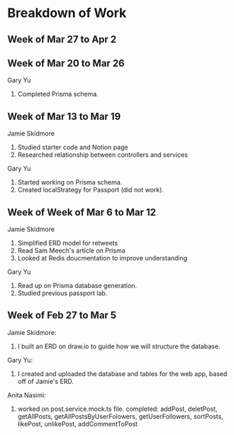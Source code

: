 # Breakdown of Work

## Week of Mar 27 to Apr 2

## Week of Mar 20 to Mar 26
Gary Yu

1. Completed Prisma schema.

## Week of Mar 13 to Mar 19

Jamie Skidmore

1. Studied starter code and Notion page
2. Researched relationship between controllers and services

Gary Yu

1. Started working on Prisma schema.
2. Created localStrategy for Passport (did not work).

## Week of Week of Mar 6 to Mar 12

Jamie Skidmore

1. Simplified ERD model for retweets
2. Read Sam Meech's article on Prisma
3. Looked at Redis doucmentation to improve understanding

Gary Yu

1. Read up on Prisma database generation.
2. Studied previous passport lab.

## Week of Feb 27 to Mar 5

Jamie Skidmore:

1. I built an ERD on draw.io to guide how we will structure the database.

Gary Yu:

1. I created and uploaded the database and tables for the web app, based off of Jamie's ERD.

Anita Nasimi:

1. worked on post.service.mock.ts file. completed: addPost, deletPost, getAllPosts, getAllPostsByUserFolowers, getUserFollowers, sortPosts, likePost, unlikePost, addCommentToPost
